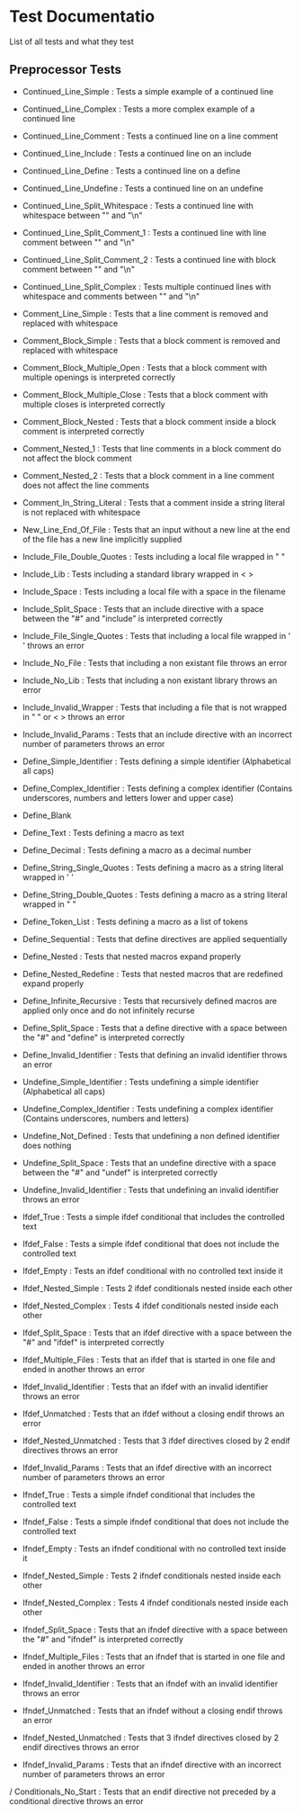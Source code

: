 # Test Documentatio

List of all tests and what they test

## Preprocessor Tests
* Continued_Line_Simple             : Tests a simple example of a continued line
* Continued_Line_Complex            : Tests a more complex example of a continued line
* Continued_Line_Comment            : Tests a continued line on a line comment
* Continued_Line_Include            : Tests a continued line on an include
* Continued_Line_Define             : Tests a continued line on a define
* Continued_Line_Undefine           : Tests a continued line on an undefine
* Continued_Line_Split_Whitespace   : Tests a continued line with whitespace between "\" and "\n"
* Continued_Line_Split_Comment_1    : Tests a continued line with line comment between "\" and "\n"
* Continued_Line_Split_Comment_2    : Tests a continued line with block comment between "\" and "\n"
* Continued_Line_Split_Complex      : Tests multiple continued lines with whitespace and comments between "\" and "\n"

* Comment_Line_Simple               : Tests that a line comment is removed and replaced with whitespace
* Comment_Block_Simple              : Tests that a block comment is removed and replaced with whitespace
* Comment_Block_Multiple_Open       : Tests that a block comment with multiple openings is interpreted correctly
* Comment_Block_Multiple_Close      : Tests that a block comment with multiple closes is interpreted correctly
* Comment_Block_Nested              : Tests that a block comment inside a block comment is interpreted correctly
* Comment_Nested_1                  : Tests that line comments in a block comment do not affect the block comment
* Comment_Nested_2                  : Tests that a block comment in a line comment does not affect the line comments
* Comment_In_String_Literal         : Tests that a comment inside a string literal is not replaced with whitespace

* New_Line_End_Of_File              : Tests that an input without a new line at the end of the file has a new line implicitly supplied

* Include_File_Double_Quotes        : Tests including a local file wrapped in " "
* Include_Lib                       : Tests including a standard library wrapped in < >
* Include_Space                     : Tests including a local file with a space in the filename
* Include_Split_Space               : Tests that an include directive with a space between the "#" and "include" is interpreted correctly
* Include_File_Single_Quotes        : Tests that including a local file wrapped in ' ' throws an error
* Include_No_File                   : Tests that including a non existant file throws an error
* Include_No_Lib                    : Tests that including a non existant library throws an error
* Include_Invalid_Wrapper           : Tests that including a file that is not wrapped in " " or < > throws an error
* Include_Invalid_Params            : Tests that an include directive with an incorrect number of parameters throws an error

* Define_Simple_Identifier          : Tests defining a simple identifier (Alphabetical all caps)
* Define_Complex_Identifier         : Tests defining a complex identifier (Contains underscores, numbers and letters lower and upper case)
* Define_Blank
* Define_Text                       : Tests defining a macro as text
* Define_Decimal                    : Tests defining a macro as a decimal number
* Define_String_Single_Quotes       : Tests defining a macro as a string literal wrapped in ' '
* Define_String_Double_Quotes       : Tests defining a macro as a string literal wrapped in " "
* Define_Token_List                 : Tests defining a macro as a list of tokens
* Define_Sequential                 : Tests that define directives are applied sequentially
* Define_Nested                     : Tests that nested macros expand properly
* Define_Nested_Redefine            : Tests that nested macros that are redefined expand properly
* Define_Infinite_Recursive         : Tests that recursively defined macros are applied only once and do not infinitely recurse
* Define_Split_Space                : Tests that a define directive with a space between the "#" and "define" is interpreted correctly
* Define_Invalid_Identifier         : Tests that defining an invalid identifier throws an error

* Undefine_Simple_Identifier        : Tests undefining a simple identifier (Alphabetical all caps)
* Undefine_Complex_Identifier       : Tests undefining a complex identifier (Contains underscores, numbers and letters)
* Undefine_Not_Defined              : Tests that undefining a non defined identifier does nothing
* Undefine_Split_Space              : Tests that an undefine directive with a space between the "#" and "undef" is interpreted correctly 
* Undefine_Invalid_Identifier       : Tests that undefining an invalid identifier throws an error

* Ifdef_True                        : Tests a simple ifdef conditional that includes the controlled text
* Ifdef_False                       : Tests a simple ifdef conditional that does not include the controlled text
* Ifdef_Empty                       : Tests an ifdef conditional with no controlled text inside it
* Ifdef_Nested_Simple               : Tests 2 ifdef conditionals nested inside each other
* Ifdef_Nested_Complex              : Tests 4 ifdef conditionals nested inside each other
* Ifdef_Split_Space                 : Tests that an ifdef directive with a space between the "#" and "ifdef" is interpreted correctly 
* Ifdef_Multiple_Files              : Tests that an ifdef that is started in one file and ended in another throws an error
* Ifdef_Invalid_Identifier          : Tests that an ifdef with an invalid identifier throws an error
* Ifdef_Unmatched                   : Tests that an ifdef without a closing endif throws an error
* Ifdef_Nested_Unmatched            : Tests that 3 ifdef directives closed by 2 endif directives throws an error
* Ifdef_Invalid_Params              : Tests that an ifdef directive with an incorrect number of parameters throws an error

* Ifndef_True                       : Tests a simple ifndef conditional that includes the controlled text
* Ifndef_False                      : Tests a simple ifndef conditional that does not include the controlled text
* Ifndef_Empty                      : Tests an ifndef conditional with no controlled text inside it
* Ifndef_Nested_Simple              : Tests 2 ifndef conditionals nested inside each other
* Ifndef_Nested_Complex             : Tests 4 ifndef conditionals nested inside each other
* Ifndef_Split_Space                : Tests that an ifndef directive with a space between the "#" and "ifndef" is interpreted correctly 
* Ifndef_Multiple_Files             : Tests that an ifndef that is started in one file and ended in another throws an error
* Ifndef_Invalid_Identifier         : Tests that an ifndef with an invalid identifier throws an error
* Ifndef_Unmatched                  : Tests that an ifndef without a closing endif throws an error
* Ifndef_Nested_Unmatched           : Tests that 3 ifndef directives closed by 2 endif directives throws an error
* Ifndef_Invalid_Params             : Tests that an ifndef directive with an incorrect number of parameters throws an error

/ Conditionals_No_Start             : Tests that an endif directive not preceded by a conditional directive throws an error
